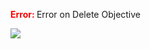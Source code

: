 

<span style="color:red"><b> Error: </b></span> Error on   Delete Objective
      

![](https://storage.googleapis.com/fluxble-reporting/screenShot12329oV3lXet5MEJ7.png?authuser=1)